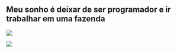 ## Meu sonho é deixar de ser programador e ir trabalhar em uma fazenda

![](https://f.feridinha.com/ON6hV.png)

[![](https://visitcount.itsvg.in/api?id=feridinha&label=Profile%20Views&icon=5&pretty=false)](https://visitcount.itsvg.in)
